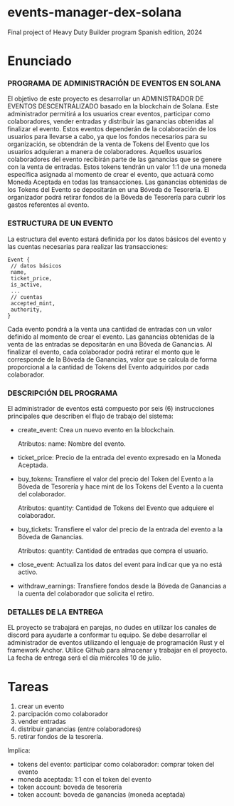 # events-manager-dex-solana
Final project of Heavy Duty Builder program Spanish edition, 2024

# Enunciado

### PROGRAMA DE ADMINISTRACIÓN DE EVENTOS EN SOLANA

El objetivo de este proyecto es desarrollar un ADMINISTRADOR DE EVENTOS DESCENTRALIZADO basado en la blockchain de Solana. Este administrador permitirá a los usuarios crear eventos, 
participar como colaboradores, vender entradas y distribuir las ganancias obtenidas al finalizar el evento.
Estos eventos dependerán de la colaboración de los usuarios para llevarse a cabo, ya que los fondos necesarios para su organización, se obtendrán de la venta de Tokens del Evento 
que los usuarios adquieran a manera de colaboradores. Aquellos usuarios colaboradores del evento recibirán parte de las ganancias que se genere con la venta de entradas.
Estos tokens tendrán un valor 1:1 de una moneda específica asignada al momento de crear el evento, que actuará como Moneda Aceptada en todas las transacciones. 
Las ganancias obtenidas de los Tokens del Evento se depositarán en una Bóveda de Tesorería. El organizador podrá retirar fondos de la Bóveda de Tesorería para cubrir los gastos referentes
al evento.


### ESTRUCTURA DE UN EVENTO

La estructura del evento estará definida por los datos básicos del evento y las cuentas necesarias para realizar las transacciones:

```
Event {
 // datos básicos
 name,
 ticket_price,
 is_active,
 ...
 // cuentas
 accepted_mint,
 authority,
}
```

Cada evento pondrá a la venta una cantidad de entradas con un valor definido al momento de
crear el evento. Las ganancias obtenidas de la venta de las entradas se depositarán en una
Bóveda de Ganancias.
Al finalizar el evento, cada colaborador podrá retirar el monto que le corresponde de la
Bóveda de Ganancias, valor que se calcula de forma proporcional a la cantidad de Tokens del
Evento adquiridos por cada colaborador.


### DESCRIPCIÓN DEL PROGRAMA

El administrador de eventos está compuesto por seis (6) instrucciones principales que
describen el flujo de trabajo del sistema:

- create_event: Crea un nuevo evento en la blockchain.

  Atributos:
    name: Nombre del evento.

- ticket_price: Precio de la entrada del evento expresado en la Moneda Aceptada.

- buy_tokens: Transfiere el valor del precio del Token del Evento a la Bóveda de Tesorería y hace mint de los Tokens del Evento a la cuenta del colaborador.

  Atributos:
    quantity: Cantidad de Tokens del Evento que adquiere el colaborador.

- buy_tickets: Transfiere el valor del precio de la entrada del evento a la Bóveda de Ganancias.

  Atributos:
    quantity: Cantidad de entradas que compra el usuario.
  
- close_event: Actualiza los datos del event para indicar que ya no está activo.
  
- withdraw_earnings: Transfiere fondos desde la Bóveda de Ganancias a la cuenta del colaborador que solicita el retiro.

### DETALLES DE LA ENTREGA

EL proyecto se trabajará en parejas, no dudes en utilizar los canales de discord para ayudarte a conformar tu equipo.
Se debe desarrollar el administrador de eventos utilizando el lenguaje de programación Rust y el framework Anchor.
Utilice Github para almacenar y trabajar en el proyecto. 
La fecha de entrega será el día miércoles 10 de julio.


# Tareas

1. crear un evento
2. parcipación como colaborador
3. vender entradas
4. distribuir ganancias (entre colaboradores)
5. retirar fondos de la tesorería.

Implica:

- tokens del evento: participar como colaborador: comprar token del evento
- moneda aceptada: 1:1 con el token del evento
- token account: boveda de tesorería
- token account: boveda de ganancias (moneda aceptada)
